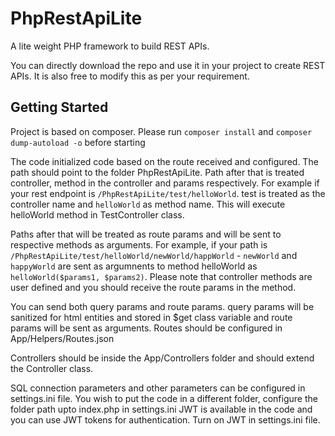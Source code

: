 # PhpRestApiLite
A lite weight PHP framework to build REST APIs.

You can directly download the repo and use it in your project to create REST APIs. It is also free to modify this as per your requirement.

## Getting Started
Project is based on composer. Please run 
`composer install`
and
`composer dump-autoload -o` before starting

The code initialized code based on the route received and configured. The path should point to the folder PhpRestApiLite. Path after that is treated controller, method in the controller and params respectively. For example if 
your rest endpoint is `/PhpRestApiLite/test/helloWorld`. test is treated as the controller name and `helloWorld` as method name. This will execute helloWorld method in TestController class.

Paths after that will be treated as route params and will be sent to respective methods as arguments. For example, if your path is `/PhpRestApiLite/test/helloWorld/newWorld/happWorld` - `newWorld` and `happyWorld` are sent as argumnents to method helloWorld as `helloWorld($params1, $params2)`. Please note that controller methods are user defined and you should receive the route params in the method.

You can send both query params and route params. query params will be sanitized for html entities and stored in $get class variable and route params will be sent as arguments. Routes should be configured in App/Helpers/Routes.json

Controllers should be inside the App/Controllers folder and should extend the Controller class.

SQL connection parameters and other parameters can be configured in settings.ini file. You wish to put the code in a different folder, configure the folder path upto index.php in settings.ini
JWT is available in the code and you can use JWT tokens for authentication. Turn on JWT in settings.ini file.

